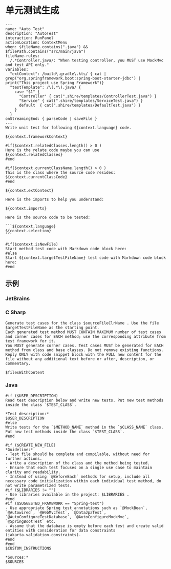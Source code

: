 # 单元测试生成


    ---
    name: "Auto Test"
    description: "AutoTest"
    interaction: RunPanel
    actionLocation: ContextMenu
    when: $fileName.contains(".java") && $filePath.contains("src/main/java")
    fileName-rules:
      /.*Controller.java/: "When testing controller, you MUST use MockMvc and test API only."
    variables:
      "extContext": /build\.gradle\.kts/ { cat | grep("org.springframework.boot:spring-boot-starter-jdbc") | print("This project use Spring Framework")}
      "testTemplate": /\(.*\).java/ {
        case "$1" {
          "Controller" { cat(".shire/templates/ControllerTest.java") }
          "Service" { cat(".shire/templates/ServiceTest.java") }
          default  { cat(".shire/templates/DefaultTest.java") }
        }
      }
    onStreamingEnd: { parseCode | saveFile }
    ---
    Write unit test for following ${context.language} code.
    
    ${context.frameworkContext}
    
    #if($context.relatedClasses.length() > 0 )
    Here is the relate code maybe you can use
    ${context.relatedClasses}
    #end
    
    #if($context.currentClassName.length() > 0 )
    This is the class where the source code resides:
    ${context.currentClassCode}
    #end
    
    ${context.extContext}
    
    Here is the imports to help you understand:
    
    ${context.imports}
    
    Here is the source code to be tested:
    
    ```${context.language}
    ${context.selection}
    ```
    
    #if($context.isNewFile)
    Start method test code with Markdown code block here:
    #else
    Start ${context.targetTestFileName} test code with Markdown code block here:
    #end
    
    
## 示例

### JetBrains
             
### C Sharp

```shire
Generate test cases for the class $sourceFileClrName . Use the file $argetTestFileName as the starting point.
Each generated test method MUST CONTAIN MAXIMUM number of test cases and corner cases for EACH method; use the corresponding attribute from test framework for it.
You MUST generate corner cases. Test cases MUST be generated for EACH method from class and base classes. Do not remove existing functions.
Reply ONLY with code snippet block with the FULL new content for the file without any additional text before or after, description, or commentary.

$filesWithContent
```

### Java

```vm
#if ($USER_DESCRIPTION)
Read test description below and write new tests. Put new test methods inside the class `$TEST_CLASS`.

*Test description:*
$USER_DESCRIPTION
#else
Write tests for the `$METHOD_NAME` method in the `$CLASS_NAME` class. Put new test methods inside the class `$TEST_CLASS`.
#end

#if ($CREATE_NEW_FILE)
*Guideline:*
- Test file should be complete and compilable, without need for further actions.
- Write a description of the class and the method being tested.
- Ensure that each test focuses on a single use case to maintain clarity and readability.
- Instead of using `@BeforeEach` methods for setup, include all necessary code initialization within each individual test method, do not write parametrized tests.
#if ($LIBRARIES != "")
- Use libraries available in the project: $LIBRARIES .
#end
#if ($SUGGESTED_FRAMEWORK == "Spring-test")
- Use appropriate Spring test annotations such as `@MockBean`, `@Autowired`, `@WebMvcTest`, `@DataJpaTest`, `@AutoConfigureTestDatabase`, `@AutoConfigureMockMvc`, `@SpringBootTest` etc.
- Assume that the database is empty before each test and create valid entities with consideration for data constraints (jakarta.validation.constraints).
#end
#end
$CUSTOM_INSTRUCTIONS

*Sources:*
$SOURCES
```

